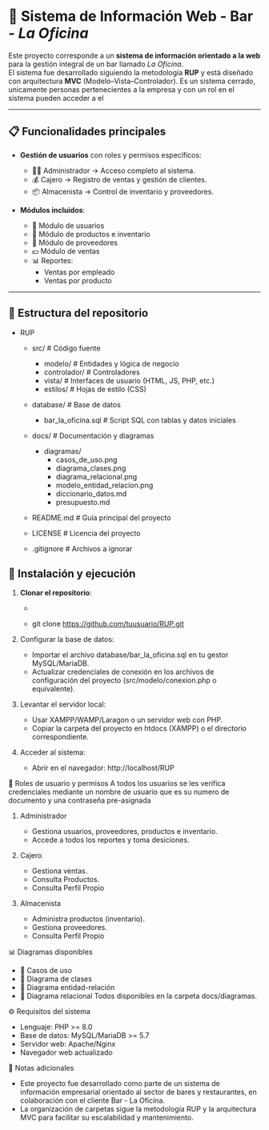 # 🍻 Sistema de Información Web - Bar - *La Oficina*

Este proyecto corresponde a un **sistema de información orientado a la web** para la gestión integral de un bar llamado *La Oficina*.  
El sistema fue desarrollado siguiendo la metodología **RUP** y está diseñado con arquitectura **MVC** (Modelo–Vista–Controlador).
Es un sistema cerrado, unicamente personas pertenecientes a la empresa y con un rol en el sistema pueden acceder a el

---

## 📋 Funcionalidades principales

- **Gestión de usuarios** con roles y permisos específicos:
  - 👨‍💼 Administrador → Acceso completo al sistema.
  - 💰 Cajero → Registro de ventas y gestión de clientes.
  - 📦 Almacenista → Control de inventario y proveedores.

- **Módulos incluidos**:
  - 👥 Módulo de usuarios
  - 🛒 Módulo de productos e inventario
  - 🏢 Módulo de proveedores
  - 💵 Módulo de ventas
  - 📊 Reportes:
    - Ventas por empleado
    - Ventas por producto

---

## 📂 Estructura del repositorio

- RUP
  - src/ # Código fuente
    - modelo/ # Entidades y lógica de negocio
    - controlador/ # Controladores
    - vista/ # Interfaces de usuario (HTML, JS, PHP, etc.)
    - estilos/ # Hojas de estilo (CSS)

  - database/ # Base de datos
    - bar_la_oficina.sql # Script SQL con tablas y datos iniciales

  - docs/ # Documentación y diagramas
    - diagramas/
      - casos_de_uso.png
      - diagrama_clases.png
      - diagrama_relacional.png
      - modelo_entidad_relacion.png
      - diccionario_datos.md
      - presupuesto.md

  - README.md # Guía principal del proyecto
  - LICENSE # Licencia del proyecto
  - .gitignore # Archivos a ignorar

## 🚀 Instalación y ejecución

1. **Clonar el repositorio**:
   - ```bash
   - git clone https://github.com/tuusuario/RUP.git

2. Configurar la base de datos:
   - Importar el archivo database/bar_la_oficina.sql en tu gestor MySQL/MariaDB.
   - Actualizar credenciales de conexión en los archivos de configuración del proyecto (src/modelo/conexion.php o equivalente).

3. Levantar el servidor local:
   - Usar XAMPP/WAMP/Laragon o un servidor web con PHP.
   - Copiar la carpeta del proyecto en htdocs (XAMPP) o el directorio correspondiente.

4. Acceder al sistema:
   - Abrir en el navegador: http://localhost/RUP

👤 Roles de usuario y permisos
A todos los usuarios se les verifica credenciales mediante un nombre de usuario que es su numero de documento y una contraseña pre-asignada

1. Administrador
   - Gestiona usuarios, proveedores, productos e inventario.
   - Accede a todos los reportes y toma desiciones.

2. Cajero
   - Gestiona ventas.
   - Consulta Productos.
   - Consulta Perfil Propio

3. Almacenista
   - Administra productos (inventario).
   - Gestiona proveedores.
   - Consulta Perfil Propio

📊 Diagramas disponibles
   - 📌 Casos de uso
   - 📌 Diagrama de clases
   - 📌 Diagrama entidad-relación
   - 📌 Diagrama relacional
Todos disponibles en la carpeta docs/diagramas.

⚙️ Requisitos del sistema
   - Lenguaje: PHP >= 8.0
   - Base de datos: MySQL/MariaDB >= 5.7
   - Servidor web: Apache/Nginx
   - Navegador web actualizado

📝 Notas adicionales
   - Este proyecto fue desarrollado como parte de un sistema de información empresarial orientado al sector de bares y restaurantes, en colaboración con el cliente Bar - La Oficina.
   - La organización de carpetas sigue la metodología RUP y la arquitectura MVC para facilitar su escalabilidad y mantenimiento.
